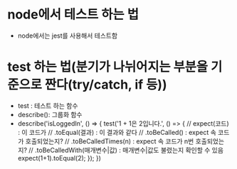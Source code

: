 # node에서 테스트 하는 법
- node에서는 jest를 사용해서 테스트함

# test 하는 법(분기가 나뉘어지는 부분을 기준으로 짠다(try/catch, if 등))
- test : 테스트 하는 함수
- describe(): 그룹화 함수
- describe('isLoggedIn', () => {
    test('1 + 1은 2입니다.', () => {
        // expect(코드) : 이 코드가
        // .toEqual(결과) : 이 결과와 같다
        // .toBeCalled() : expect 속 코드가 호출되었는지?
        // .toBeCalledTimes(n) : expect 속 코드가 n번 호출되었는지? 
        // .toBeCalledWith(매개변수|값) : 매개변수|값도 불렸는지 확인할 수 있음
        expect(1+1).toEqual(2);
    });
  })